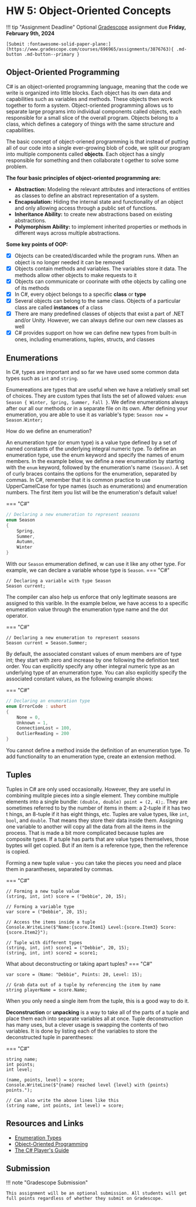 # HW 5: Object-Oriented Concepts

!!! tip "Assignment Deadline"
    Optional [Gradescope](https://www.gradescope.com/) assignment due **Friday, February 9th, 2024**

    [Submit :fontawesome-solid-paper-plane:](https://www.gradescope.com/courses/696965/assignments/3876763){ .md-button .md-button--primary }

## Object-Oriented Programming
C# is an object-oriented programming language, meaning that the code we write is organized into little blocks. Each object has its own data and capabilities such as variables and methods. These objects then work together to form a system. Object-oriented programming allows us to separate large programs into individual components called objects, each responsible for a small slice of the overall program. Objects belong to a class, which defines a category of things with the same structure and capabilities. 

The basic concept of object-oriened programming is that instead of putting all of our code into a single ever-growing blob of code, we split our program into multiple components called **objects**. Each object has a singly responsible for something and then collaborate t ogether to solve some problem. 

**The four basic principles of object-oriented programming are:**

* **Abstraction:** Modeling the relevant attributes and interactions of entities as classes to define an abstract representation of a system.
* **Encapsulation:** Hiding the internal state and functionality of an object and only allowing access through a public set of functions.
* **Inheritance Ability:** to create new abstractions based on existing abstractions.
* **Polymorphism Ability:** to implement inherited properties or methods in different ways across multiple abstractions.

**Some key points of OOP:**

- [x] Objects can be created/discarded while the program runs. When an object is no longer needed it can be removed
- [x] Objects contain methods and variables. The variables store it data. The methods allow other objects to make requests to it
- [x] Objects can communicate or coorinate with othe objects by calling one of its methods
- [x] In C#, every object belongs to a specific **class** or **type**
- [x] Several objects can belong to the same class. Objects of a particular class are called **instances** of a class
- [x] There are many predefined classes of objects that exist a part of .NET and/or Unity. However, we can always define our own new classes as well
- [x] C# provides support on how we can define new types from built-in ones, including enumerations, tuples, structs, and classes

## Enumerations
In C#, types are important and so far we have used some common data types such as `int` and `string`. 

Enumereations are types that are useful when we have a relatively small set of choices. They are custom types that lists the set of allowed values: `enum Season { Winter, Spring, Summer, Fall }`. We define enumerations always after our all our methods or in a separate file on its own. After defining your enumeration, you are able to use it as variable's type: `Season now = Season.Winter;`

How do we define an enumeration? 

An enumeration type (or enum type) is a value type defined by a set of named constants of the underlying integral numeric type. To define an enumeration type, use the enum keyword and specify the names of enum members. In the example below, we define a new enumeration by starting with the `enum` keyword, followed by the enumeration's name `(Season)`. A set of curly braces contains the options for the enumeration, separated by commas. In C#, remember that it is common practice to use UpperCamelCase for type names (such as enumerations) and enumeration numbers. The first item you list will be the enumeration's default value!

=== "C#"

``` c# title="DeclaringEnums.cs" linenums="1"
// Declaring a new enumeration to represent seasons
enum Season
{
    Spring,
    Summer,
    Autumn,
    Winter
}
```

With our `Season` emumeration defined, w can use it like any other type. For example, we can declare a variable whose type is `Season`.
=== "C#"

```
// Declaring a variable with type Season
Season current;
```

The compiler can also help us enforce that only legitimate seasons are assigned to this varible. In the example below, we have access to a specific enumeration value through the enumeration type name and the dot operator.

=== "C#"

```
// Declaring a new enumeration to represent seasons
Season current = Season.Summer;
```

By default, the associated constant values of enum members are of type int; they start with zero and increase by one following the definition text order. You can explicitly specify any other integral numeric type as an underlying type of an enumeration type. You can also explicitly specify the associated constant values, as the following example shows:

=== "C#"

``` c# title="DeclaringEnums.cs" linenums="1"
// Declaring an enumeration type
enum ErrorCode : ushort
{
    None = 0,
    Unknown = 1,
    ConnectionLost = 100,
    OutlierReading = 200
}
```

You cannot define a method inside the definition of an enumeration type. To add functionality to an enumeration type, create an extension method.

## Tuples
Tuples in C# are only used occasionally. However, they are useful in combining mulitple pieces into a single element. They combine multiple elements into a single bundle: `(double, double) point = (2, 4);`. They are sometimes referred to by the number of items in them: a 2-tuple if it has two t hings, an 8-tuple if it has eight things, etc. Tuples are value types, like `int`, `bool`, and `double`. That means they store their data inside them. Assigning one variable to another will copy all the data from all the items in the process. That is made a bit more complicated because tuples are composite types. If a tuple has parts that are value types themselves, those byptes will get copied. But if an item is a reference type, then the reference is copied.

Forming a new tuple value - you can take the pieces you need and place them in parantheses, separated by commas.

=== "C#"

```
// Forming a new tuple value
(string, int, int) score = ("Debbie", 20, 15);

// Forming a variable type
var score = ("Debbie", 20, 15);

// Access the items inside a tuple
Console.WriteLine($"Name:{score.Item1} Level:{score.Item3} Score:{score.Item2}");

// Tuple with different types
(string, int, int) score1 = ("Debbie", 20, 15);
(string, int, int) score2 = score1;
```

What about deconstructing or taking apart tuples?
=== "C#"

```
var score = (Name: "Debbie", Points: 20, Level: 15);

// Grab data out of a tuple by referencing the item by name
string playerName = score.Name;
```

When you only need a single item from the tuple, this is a good way to do it. 

**Deconstruction** or **unpacking** is a way to take all of the parts of a tuple and place them each into separate variables all at once. Tuple deconstruction has many uses, but a clever usage is swapping the contents of two variables. It is done by listing each of the variables to store the deconstructed tuple in parentheses:

=== "C#"

```
string name;
int points;
int level;

(name, points, level) = score;
Console.WriteLine($"{name} reached level {level} with {points} points.");

// Can also write the above lines like this
(string name, int points, int level) = score;
```

## Resources and Links

* [Enumeration Types](https://learn.microsoft.com/en-us/dotnet/csharp/language-reference/builtin-types/enum)
* [Object-Oriented Programming](https://learn.microsoft.com/en-us/dotnet/csharp/fundamentals/tutorials/oop)
* [The C# Player's Guide]()


## Submission

!!! note "Gradescope Submission"

    This assignment will be an optional submission. All students will get full points regardless of whether they submit on Gradescope.